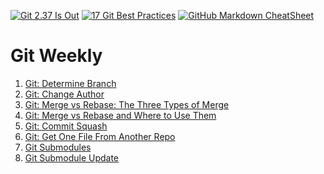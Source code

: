 [![Git 2.37 Is Out](https://miro.medium.com/max/333/1*aedhHIx3fC94aI1p543a_Q.png)](https://itnext.io/git-2-37-is-out-31945b4862aa)
[![17 Git Best Practices](https://miro.medium.com/max/333/1*m_OauEVikYcLzAxPk7gYCQ.png)](https://itnext.io/17-git-best-practices-1988c7306e6b)
[![GitHub Markdown CheatSheet](https://miro.medium.com/max/333/1*9WmTcBMjFRE5mQqzkYSAHQ.png)](https://itnext.io/github-markdown-cheatsheet-50642835effa)


# Git Weekly
1. [Git: Determine Branch]( https://link.medium.com/lz1YApQlesb)
2. [Git: Change Author]( https://link.medium.com/B13kkJVlesb)
3. [Git: Merge vs Rebase: The Three Types of Merge](https://itnext.io/git-merge-vs-rebase-938950fb218)
4. [Git: Merge vs Rebase and Where to Use Them](https://itnext.io/git-merge-vs-rebase-and-where-to-use-them-2a0a6e88769d)
5. [Git: Commit Squash](https://itnext.io/git-commit-squash-64c5b23b188a)
6. [Git: Get One File From Another Repo](https://itnext.io/git-get-one-file-from-another-repo-34471067af51)
7. [Git Submodules](https://itnext.io/git-submodules-489f3d6222cd)
8. [Git Submodule Update](https://itnext.io/git-submodule-update-30ef27ea1f79)
